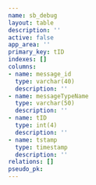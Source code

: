 ```yaml
---
name: sb_debug
layout: table
description: ''
active: false
app_area: ''
primary_key: tID
indexes: []
columns:
- name: message_id
  type: varchar(40)
  description: ''
- name: messageTypeName
  type: varchar(50)
  description: ''
- name: tID
  type: int(4)
  description: ''
- name: tstamp
  type: timestamp
  description: ''
relations: []
pseudo_pk: 
---
```


